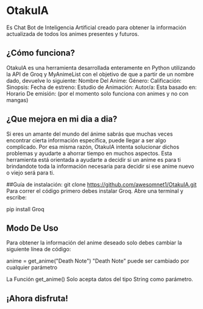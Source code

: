 # OtakuIA
Es Chat Bot de Inteligencia Artificial creado para obtener la información actualizada de todos los animes presentes y futuros.

## ¿Cómo funciona?
OtakuIA es una herramienta desarrollada enteramente en Python utilizando la API de Groq y MyAnimeList con el objetivo de que a partir de un nombre dado, devuelve lo siguiente:
Nombre Del Anime:
Género:
Calificación:
Sinopsis:
Fecha de estreno:
Estudio de Animación:
Autor/a:
Esta basado en: 
Horario De emisión:
(por el momento solo funciona con animes y no con mangas)
## ¿Que mejora en mi dia a dia?
Si eres un amante del mundo del ánime sabrás que muchas veces encontrar cierta información especifica, puede llegar a ser algo complicado. Por esa misma razón, OtakuIA intenta solucionar dichos problemas y ayudarte a ahorrar tiempo en muchos aspectos. Esta herramienta está orientada a ayudarte a decidir si un anime es para ti brindandote toda la información necesaria para decidir si ese anime nuevo o viejo será para ti.

##Guía de instalación:
git clone https://github.com/awesomnet1/OtakuIA.git
Para correr el código primero debes instalar Groq. Abre una terminal y escribe:

pip install Groq

## Modo De Uso
Para obtener la información del anime deseado solo debes cambiar la siguiente línea de código:

anime = get_anime("Death Note") "Death Note" puede ser cambiado por cualquier parámetro

La Función get_anime() Solo acepta datos del tipo String como parámetro.

## ¡Ahora disfruta!
